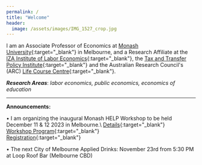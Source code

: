 ```yaml
---
permalink: /
title: "Welcome"
header:
  image: /assets/images/IMG_1527_crop.jpg
---
```


I am an Associate Professor of Economics at [Monash University](https://research.monash.edu/en/persons/stefanie-fischer){:target="_blank"} in Melbourne, and a Research Affiliate at the [IZA Institute of Labor Economics](https://www.iza.org/){:target="_blank"}, the [Tax and Transfer Policy Institute](https://taxpolicy.crawford.anu.edu.au/){:target="_blank"} and the Australian Research Council's (ARC) [Life Course Centre](https://lifecoursecentre.org.au/){:target="_blank"}.

***Research Areas***: *labor economics, public economics, economics of education*

---


**Announcements:**

•	I am organizing the inaugural Monash HELP Workshop to be held December 11 & 12 2023 in Melbourne.\ 
[ Details](/assets/docs/xx.pdf){:target="_blank"}\
[Workshop Program](/assets/docs/xx.pdf){:target="_blank"}\
[ Registration]( https://events.humanitix.com/monash-help-workshop){:target="_blank"}

•	The next City of Melbourne Applied Drinks: November 23rd from 5:30 PM at Loop Roof Bar (Melbourne CBD)


